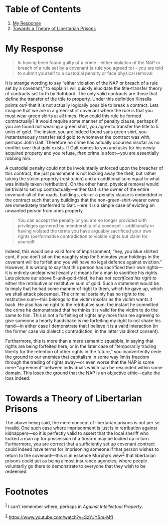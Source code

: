 
# Table of Contents

1.  [My Response](#org9f9c54f)
2.  [Towards a Theory of Libertarian Prisons](#org25eeb5b)



<a id="org9f9c54f"></a>

# My Response

> In having been found guilty of a crime - either violation of the NAP or breach of a rule set by a covenant (a rule you agreed to) - you are told to submit yourself to a custodial penalty or face physical removal

It is strange wording to say &ldquo;either violation of the NAP or breach of a rule set by a covenant,&rdquo; to explain I will quickly elucidate the title-transfer theory of contracts set forth by Rothbard. The only valid contracts are those that define the transfer of the title to property. Under this definition Kinsella points out<sup><a id="fnr.1" class="footref" href="#fn.1" role="doc-backlink">1</a></sup> that it is not actually logically possible to break a contract. Lets imagine that we are in a green-shirt covenant where the rule is that you must wear green shirts at all times. How could this rule be formed contractually? It would require some manner of penalty clause, perhaps if you are found not wearing a green shirt, you agree to transfer the title to 5 units of gold. The instant you are indeed found sans green shirt, you instantaneously transfer said gold to whomever the contract was with, perhaps John Galt. Therefore no crime has actually occurred insofar as no conflict over that gold exists. If Galt comes to you and asks for his newly acquired property and you refuse, *then* crime is afoot&#x2014;you are essentially robbing him.

A custodial penalty could not be involuntarily enforced upon the breacher of this contract, the just punishment is not locking away the theif, but rather taking the stolen property (restitution) and an additional sum equal to what was initially taken (retribution). On the other hand, physical removal would be trivial to set up contractually&#x2014;either Galt is the owner of the entire covenant&#x2013;all of the roads, buildings, etc&#x2013;or a penalty clause is embedded in the contract such that any buildings that the non-green-shirt-wearer owns are immediately tranferred to Galt. Here it is a simple case of evicting an unwanted person from ones property.

> You can accept the penalty or you are no longer provided with privileges garnered by membership of a covenant - additionally in having violated the terms you have arguably sacrificed your own rights (performative contradiction to violate rights but claim for yourself.

Indeed, this would be a valid form of imprisonment, &ldquo;hey, you blue shirted cunt, if you don&rsquo;t sit on the naughty step for 5 minutes your holdings in the covenant will be forfeit and you will have no legal defence against eviction.&rdquo; However, it is wrong to say that this person has sacrificed their own rights&#x2014;it is entirely unclear what exactly it means for a man to sacrifice his rights. Lets picture our above 5-unit-gold-thief, he has not *sacrificed his right to* either the retributive or restitutive sum of gold. Such a statement would be to imply that he had some manner of right to them, which he gave up, which we shall attack piecemeal. The criminal certainly has no right to the restitutive sum&#x2014;this belongs to the victim insofar as the victim wants it back. He also has no right to the retributive sum; the instant he committed the crime he demonstrated that he thinks it is valid for the victim to do the same to him. This is not a forfeiting of rights any more than me agreeing to give someone a hearty handshake is me forfeiting my right to not shake his hand&#x2014;in either case I demonstrate that I believe it is a valid interaction (in the former case via dialectic contradiction, in the latter via direct consent).

Furthermore, this is more than a mere semantic squabble, in saying that rights are being forfeited here, or in the later case of &ldquo;temporarily trading liberty for the retention of other rights in the future,&rdquo; you inadvertently cede the ground to our enemies that capitalism in some way limits freedom through the trading of rights away&#x2014;or even worse that the NAP is some mere &ldquo;agreement&rdquo; between individuals which can be rescinded within some domain. This loses the ground that the NAP is an objective ethic&#x2014;quite the loss indeed.


<a id="org25eeb5b"></a>

# Towards a Theory of Libertarian Prisons

The above being said, the mere concept of libertarian prisons is not per se invalid. One such case where imprisonment is just is in retribution against kidnappers&#x2014;so it is perfectly valid to assert that the local sheriff who locked a man up for possession of a firearm may be locked up in turn. Furthermore, you are correct that a sufficiently set up covenant contract could indeed have terms for imprisoning someone if that person wishes to return to the covenant&#x2014;this is in essence Murphy&rsquo;s view<sup><a id="fnr.2" class="footref" href="#fn.2" role="doc-backlink">2</a></sup> that libertarian prisons could act as being almost insurance agencies, where people voluntarily go there to demonstrate to everyone that they wish to be redeemed.


# Footnotes

<sup><a id="fn.1" href="#fnr.1">1</a></sup> I can&rsquo;t remember where, perhaps in *Against Intellectual Property*.

<sup><a id="fn.2" href="#fnr.2">2</a></sup> <https://www.youtube.com/watch?v=SzYJYSm-MfI>
